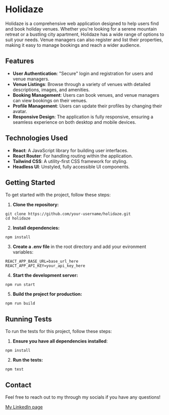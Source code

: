 # Holidaze

Holidaze is a comprehensive web application designed to help users find and book holiday venues. Whether you're looking for a serene mountain retreat or a bustling city apartment, Holidaze has a wide range of options to suit your needs. Venue managers can also register and list their properties, making it easy to manage bookings and reach a wider audience.

## Features

- **User Authentication**: "Secure" login and registration for users and venue managers.
- **Venue Listings**: Browse through a variety of venues with detailed descriptions, images, and amenities.
- **Booking Management**: Users can book venues, and venue managers can view bookings on their venues.
- **Profile Management**: Users can update their profiles by changing their avatar.
- **Responsive Design**: The application is fully responsive, ensuring a seamless experience on both desktop and mobile devices.

## Technologies Used

- **React**: A JavaScript library for building user interfaces.
- **React Router**: For handling routing within the application.
- **Tailwind CSS**: A utility-first CSS framework for styling.
- **Headless UI**: Unstyled, fully accessible UI components.

## Getting Started

To get started with the project, follow these steps:

1. **Clone the repository:**

```
git clone https://github.com/your-username/holidaze.git
cd holidaze
```

2. **Install dependencies:**

```
npm install
```

3. **Create a .env file** in the root directory and add your evironment variables:

```
REACT_APP_BASE_URL=base_url_here
REACT_APP_API_KEY=your_api_key_here
```

4. **Start the development server:**

```
npm run start
```

5. **Build the project for production:**

```
npm run build
```

## Running Tests

To run the tests for this project, follow these steps:

1. **Ensure you have all dependencies installed**:

```
npm install
```

2. **Run the tests:**

```
npm test
```

## Contact

Feel free to reach out to my through my socials if you have any questions!

[My LinkedIn page](https://www.linkedin.com/in/bj%C3%B8rnar-jakobsen-3176a5261/)
